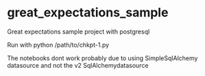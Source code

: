 # great_expectations_sample
Great expectations sample project with postgresql

Run with python /path/to/chkpt-1.py

The notebooks dont work  probably  due to using SimpleSqlAlchemy datasource and not the v2 SqlAlchemydatasource
